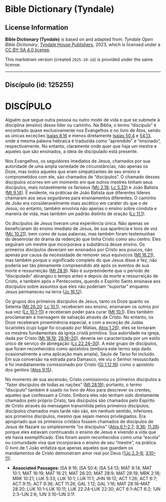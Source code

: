 # Bible Dictionary (Tyndale)

## License Information

**Bible Dictionary (Tyndale)** is based on and adapted from: _Tyndale Open Bible Dictionary_, [Tyndale House Publishers](https://tyndaleopenresources.com/), 2023, which is licensed under a [CC BY-SA 4.0 license](https://creativecommons.org/licenses/by-sa/4.0/legalcode.en).

This markdown version (created `2025-10-16`) is provided under the same license.



--------------------------------

## Discípulo (id: 125255)

DISCÍPULO
=========

Alguém que segue outra pessoa ou outro modo de vida e que se submete à disciplina (ensino) desse líder ou caminho. Na Bíblia, o termo “discípulo” é encontrado quase exclusivamente nos Evangelhos e no livro de Atos, sendo as únicas exceções [Isaías 8\.16](https://ref.ly/Isa8:16) e menos diretamente [Isaías 50\.4](https://ref.ly/Isa50:4) e [54\.13](https://ref.ly/Isa54:13), onde a mesma palavra hebraica é traduzida como “aprendido” e “ensinado”, respectivamente. No entanto, claramente onde quer que haja um mestre e aqueles que são ensinados, a ideia de discipulado está presente.

Nos Evangelhos, os seguidores imediatos de Jesus, chamados por sua autoridade de uma ampla variedade de circunstâncias, não apenas os Doze, mas todos aqueles que eram simpatizantes de seu ensino e comprometidos com ele, são chamados de “discípulos”. O chamado desses discípulos ocorreu em um momento em que outros mestres tinham seus discípulos, mais notavelmente os fariseus ([Mc 2\.18](https://ref.ly/Mark2:18); [Lc 5\.33](https://ref.ly/Luke5:33)) e João Batista ([Mt 9\.14](https://ref.ly/Matt9:14)). É evidente, na práticaa de João Batista que diferentes líderes chamaram aos seus seguidores para ensinamentos diferentes. O caminho de João era consideravelmente mais ascético em caráter do que o de Jesus; no entanto, também envolvia não apenas o ensino sobre conduta e maneira de vida, mas também um padrão distinto de oração ([Lc 11\.1](https://ref.ly/Luke11:1)).

Os discípulos de Jesus tiveram uma experiência única. Não apenas se beneficiaram do ensino imediato de Jesus, de sua aparência e tons de voz ([Mc 10\.21](https://ref.ly/Mark10:21)), bem como de suas palavras, mas também foram testemunhas do desenrolar do drama da redenção que tinha Cristo como seu centro. Eles seguiram um mestre que incorporava a substância desse ensino. Os primeiros discípulos deveriam ser ensinados por Cristo aos poucos, não apenas por causa da necessidade de remover seus equívocos ([Mt 16\.21](https://ref.ly/Matt16:21)), mas também porque o significado completo do que Jesus disse e fez, não poderia ser tão plenamente compreendido até após os eventos de sua morte e ressurreição ([Mt 28\.9](https://ref.ly/Matt28:9)). Não é surpreendente que o período de “discipulado” abrangeu o tempo antes e depois da morte e ressurreição de Cristo, e também após o Pentecostes, quando o Espírito Santo ensinava aos discípulos sobre assuntos que eles não poderiam “suportar” enquanto Jesus permaneceu na terra ([Jo 16\.12](https://ref.ly/John16:12)).

Os grupos dos primeiros discípulos de Jesus, tanto os Doze quanto os Setenta ([Mt 26\.20](https://ref.ly/Matt26:20): [Lc 10\.1](https://ref.ly/Luke10:1)), receberam seu ensino, ensinaram os outros por sua vez ([Lc 10\.1–11](https://ref.ly/Luke10:1-Luke10:11)) e receberam poder para curar ([Mt 10\.1](https://ref.ly/Matt10:1)). Eles também proclamaram a mensagem de salvação através de Cristo. No entanto, os Doze receberam proeminência especial, e com a exceção de Judas Iscariotes (cujo lugar foi ocupado por Matias, [Atos 1\.26](https://ref.ly/Acts1:26)), eles se tornaram os mestres fundamentais da igreja cristã primitiva. Sua autoridade na igreja, dada por Cristo ([Mt 16\.19](https://ref.ly/Matt16:19); [28\.16–20](https://ref.ly/Matt28:16-Matt28:20)), deveria ser caracterizada por um estilo único de serviço de abnegação ([Lc 22\.24–30](https://ref.ly/Luke22:24-Luke22:30)). A este grupo de discípulos, que foram reconhecidos como apóstolos (embora este termo seja dado ocasionalmente a uma aplicação mais ampla), Saulo de Tarso foi incluído. Em sua conversão na estrada para Damasco, ele viu o Senhor ressuscitado e foi imediatamente comissionado por Cristo ([Gl 1\.12,16](https://ref.ly/Gal1:12)) como o apóstolo dos gentios ([Atos 9\.15](https://ref.ly/Acts9:15)).

No momento de sua ascensão, Cristo comissionou os primeiros discípulos a “fazer discípulos de todas as nações” ([Mt 28\.19](https://ref.ly/Matt28:19)); portanto, o termo “discípulo” também é usado no livro de Atos para descrever os crentes, aqueles que confessam a Cristo. Embora eles não tenham sido diretamente chamados pelo próprio Cristo, tais discípulos são chamados pelo Espírito de Cristo através da mensagem transmitida pelos primeiros discípulos; discípulos chamados mais tarde não são, em nenhum sentido, inferiores aos primeiros discípulos, mesmo que sejam menos privilegiados. Era apropriado que os primeiros cristãos fossem chamados de discípulos de Jesus de Nazaré ou simplesmente “os discípulos” ([Atos 6\.1–2,7](https://ref.ly/Acts6:1-Acts6:2); [9\.36](https://ref.ly/Acts9:36); [11\.26](https://ref.ly/Acts11:26)) porque eles estavam continuando o ensino de Jesus e vivendo a vida que ele havia exemplificado. Eles foram assim reconhecidos como uma “escola” ou comunidade viva que incorporava o ensino de seu “mestre”, na prática. O livro de 1 João enfatiza que apenas aqueles que guardam os mandamentos de Cristo demonstram amor real por Deus ([1Jo 2\.3–6](https://ref.ly/1John2:3-1John2:6); [3\.10–11](https://ref.ly/1John3:10-1John3:11)).

* **Associated Passages:** ISA 8:16; ISA 50:4; ISA 54:13; MAT 9:14; MAT 10:1; MAT 16:19; MAT 16:21; MAT 26:20; MAT 28:9; MAT 28:19; MRK 2:18; MRK 10:21; LUK 5:33; LUK 10:1; LUK 11:1; JHN 16:12; ACT 1:26; ACT 6:7; ACT 9:15; ACT 9:36; ACT 11:26; GAL 1:12; GAL 1:16; MAT 28:16–MAT 28:20; LUK 10:1–LUK 10:11; LUK 22:24–LUK 22:30; ACT 6:1–ACT 6:2; 1JN 2:3–1JN 2:6; 1JN 3:10–1JN 3:11

